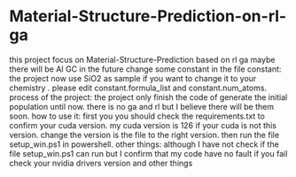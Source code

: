 # Material-Structure-Prediction-on-rl-ga
this project focus on Material-Structure-Prediction based on rl ga maybe there will be AI GC in the future
change some constant in the file constant: 
  the project now use SiO2 as sample if you want to change it to your chemistry .
  please edit constant.formula_list and constant.num_atoms.
process of the project:
  the project only finish the code of generate the initial population until now.
  there is no ga and rl but I believe there will be them soon.
how to use it:
  first you you should check the requirements.txt to confirm your cuda version.
  my cuda version is 126 if your cuda is not this version. 
  change the version is the file to the right version. 
  then run the file setup_win.ps1 in powershell.
other things:
although I have not check if the file setup_win.ps1 can run
but I confirm that my code have no fault
if you fail check your nvidia drivers version and other things
